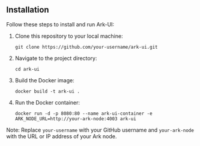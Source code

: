 ## Installation

Follow these steps to install and run Ark-UI:

1. Clone this repository to your local machine:
   ```shell
   git clone https://github.com/your-username/ark-ui.git
   ```

2. Navigate to the project directory:
   ```shell
   cd ark-ui
   ```

3. Build the Docker image:
   ```shell
   docker build -t ark-ui .
   ```

4. Run the Docker container:
   ```shell
   docker run -d -p 8080:80 --name ark-ui-container -e ARK_NODE_URL=http://your-ark-node:4003 ark-ui
   ```

Note: Replace `your-username` with your GitHub username and `your-ark-node` with the URL or IP address of your Ark node.
